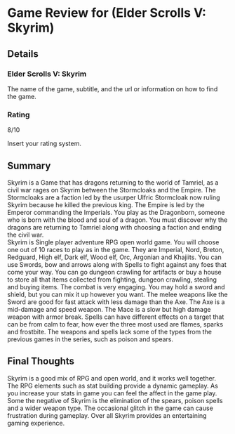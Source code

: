 # Game Review for (Elder Scrolls V: Skyrim)

## Details

### Elder Scrolls V: Skyrim
The name of the game, subtitle, and the url or information on how to find the game.

### Rating 
8/10

Insert your rating system.

## Summary
Skyrim is a Game that has dragons returning to the world of Tamriel, as a civil war rages on Skyrim between the Stormcloaks and the Empire. The Stormcloaks are a faction led by the usurper Ulfric Stormcloak now ruling Skyrim because he killed the previous king. The Empire is led by the Emperor commanding the Imperials. You play as the Dragonborn, someone who is born with the blood and soul of a dragon. You must discover why the dragons are returning to Tamriel along with choosing a faction and ending the civil war.  
Skyrim is Single player adventure RPG open world game. You will choose one out of 10 races to play as in the game. They are Imperial, Nord, Breton, Redguard, High elf, Dark elf, Wood elf, Orc, Argonian and Khajiits. You can use Swords, bow and arrows along with Spells to fight against any foes that come your way. You can go dungeon crawling for artifacts or buy a house to store all that items collected from fighting, dungeon crawling, stealing and buying items.
The combat is very engaging. You may hold a sword and shield, but you can mix it up however you want. The melee weapons like the Sword are good for fast attack with less damage than the Axe. The Axe is a mid-damage and speed weapon. The Mace is a slow but high damage weapon with armor break. Spells can have different effects on a target that can be from calm to fear, how ever the three most used are flames, sparks and frostbite. The weapons and spells lack some of the types from the previous games in the series, such as poison and spears.


## Final Thoughts
Skyrim is a good mix of RPG and open world, and it works well together. The RPG elements such as stat building provide a dynamic gameplay. As you increase your stats in game you can feel the affect in the game play. Some the negative of Skyrim is the elimination of the spears, poison spells and a wider weapon type. The occasional glitch in the game can cause frustration during gameplay. Over all Skyrim provides an entertaining gaming experience.   
